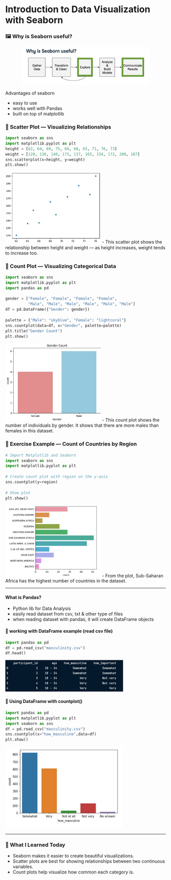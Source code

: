 # Introduction to Data Visualization with Seaborn

### 🖼️ Why is Seaborn useful? 

<center>
  <img src="seaborn_useful.JPG" alt="Seaborn Useful" width="400">
</center>

Advantages of seaborn
- easy to use
- works well with Pandas
- built on top of matplotlib

### 📍 Scatter Plot — Visualizing Relationships
```python
import seaborn as sns
import matplotlib.pyplot as plt
height = [62, 64, 69, 75, 66, 68, 65, 71, 76, 73]
weight = [120, 136, 148, 175, 137, 165, 154, 172, 200, 187]
sns.scatterplot(x=height, y=weight)
plt.show()
```
<left>
  <img src="scatter_plot.JPG" alt="Scatter plot example" width="300">
</left>
- This scatter plot shows the relationship between height and weight — as height increases, weight tends to increase too.

### 📍 Count Plot — Visualizing Categorical Data

```python
import seaborn as sns
import matplotlib.pyplot as plt
import pandas as pd

gender = ["Female", "Female", "Female", "Female",
          "Male", "Male", "Male", "Male", "Male", "Male"]
df = pd.DataFrame({"Gender": gender})

palette = {"Male": "skyblue", "Female": "lightcoral"}
sns.countplot(data=df, x="Gender", palette=palette)
plt.title("Gender Count")
plt.show()
```

<left>
  <img src="gender_countplot.JPG" alt="Scatter plot example" width="300">
</left>
- This count plot shows the number of individuals by gender. It shows that there are more males than females in this dataset.

### 📍 Exercise Example — Count of Countries by Region
```python
# Import Matplotlib and Seaborn
import seaborn as sns
import matplotlib.pyplot as plt

# Create count plot with region on the y-axis
sns.countplot(y=region)

# Show plot
plt.show()
```
<left>
  <img src="output_region.JPG" alt="output region" width="300">
</left>
- From the plot, Sub-Saharan Africa has the highest number of countries in the dataset.

---

#### What is Pandas?
- Python lib for Data Analysis
- easily read dataset from csv, txt & other type of files
- when reading dataset with pandas, it will create DataFrame objects

#### 📍 working with DataFrame example (read csv file)
```python
import pandas as pd
df = pd.read_csv("masculinity.csv")
df.head()
```
<left>
  <img src="read_csv_example.JPG" alt="read csv example" width="370">
</left>

#### 📍 Using DataFrame with countplot()
```python
import pandas as pd
import matplotlib.pyplot as plt
import seaborn as sns
df = pd.read_csv("masculinity.csv")
sns.countplot(x="how_masculine",data=df)
plt.show()
```
<left>
  <img src="howmasculine_surveydata.JPG" alt="bar chart of how masculine dog data" width="370">
</left>

---

### 💬 What I Learned Today
- Seaborn makes it easier to create beautiful visualizations.
- Scatter plots are best for showing relationships between two continuous variables.
- Count plots help visualize how common each category is.










































